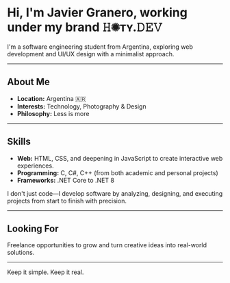# Hi, I'm Javier Granero, working under my brand 𝙷✺ᴛʏ.𝙳𝙴𝚅

I'm a software engineering student from Argentina, exploring web development and UI/UX design with a minimalist approach.

---

## About Me

- **Location:** Argentina 🇦🇷  
- **Interests:** Technology, Photography & Design  
- **Philosophy:** Less is more

---

## Skills

- **Web:** HTML, CSS, and deepening in JavaScript to create interactive web experiences.
- **Programming:** C, C#, C++ (from both academic and personal projects)
- **Frameworks:** .NET Core to .NET 8

I don't just code—I develop software by analyzing, designing, and executing projects from start to finish with precision.

---

## Looking For

Freelance opportunities to grow and turn creative ideas into real-world solutions.

---

Keep it simple. Keep it real.
